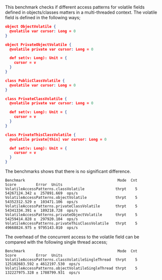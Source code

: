 This benchmark checks if different access patterns for volatile fields defined in objects/classes matters in a multi-threaded 
context. The volatile field is defined in the following ways;

``` json
object ObjectVolatile {
  @volatile var cursor: Long = 0
}

object PrivateObjectVolatile {
  @volatile private var cursor: Long = 0

  def set(v: Long): Unit = {
    cursor = v
  }
}

class PublicClassVolatile {
  @volatile var cursor: Long = 0
}

class PrivateClassVolatile {
  @volatile private var cursor: Long = 0

  def set(v: Long): Unit = {
    cursor = v
  }
}

class PrivateThisClassVolatile {
  @volatile private[this] var cursor: Long = 0

  def set(v: Long): Unit = {
    cursor = v
  }
}
```

The benchmarks shows that there is no significant difference. 

```
Benchmark                                          Mode  Cnt          Score         Error  Units
VolatileAccessPatterns.classVolatile              thrpt    5   54267124.342 ±  257891.669  ops/s
VolatileAccessPatterns.objectVolatile             thrpt    5   54352312.529 ±  103471.106  ops/s
VolatileAccessPatterns.privateClassVolatile       thrpt    5   54341334.391 ±  189218.728  ops/s
VolatileAccessPatterns.privateObjectVolatile      thrpt    5   54259414.828 ±  297920.104  ops/s
VolatileAccessPatterns.privateThisClassVolatile   thrpt    5   49668824.975 ± 9795143.010  ops/s
```

The overhead of the concurrent access to the volatile field can be compared with the following single thread access;

```
Benchmark                                          Mode  Cnt          Score         Error  Units
VolatileAccessPatterns.classVolatileSingleThread  thrpt    5  125102683.592 ± 4612197.530  ops/s
VolatileAccessPatterns.objectVolatileSingleThread thrpt    5  132227975.328 ± 1788799.931  ops/s
```
